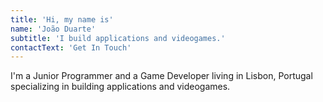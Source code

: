 ```yaml
---
title: 'Hi, my name is'
name: 'João Duarte'
subtitle: 'I build applications and videogames.'
contactText: 'Get In Touch'
---
```


I'm a Junior Programmer and a Game Developer living in Lisbon, Portugal specializing in building applications and videogames.
